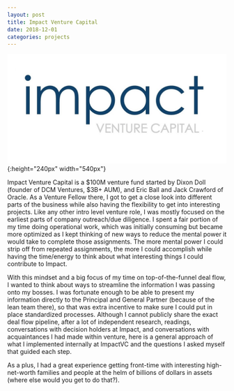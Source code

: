 ```yaml
---
layout: post
title: Impact Venture Capital
date: 2018-12-01
categories: projects
---
```

![](/assets/images/impact_venture_logo.jpg){:height="240px" width="540px"}

Impact Venture Capital is a $100M venture fund started by Dixon Doll (founder of DCM Ventures, $3B+ AUM), and Eric Ball and Jack Crawford of Oracle. As a Venture Fellow there, I got to get a close look into different parts of the business while also having the flexibility to get into interesting projects. Like any other intro level venture role, I was mostly focused on the earliest parts of company outreach/due diligence. I spent a fair portion of my time doing operational work, which was initially consuming but became more optimized as I kept thinking of new ways to reduce the mental power it would take to complete those assignments. The more mental power I could strip off from repeated assignments, the more I could accomplish while having the time/energy to think about what interesting things I could contribute to Impact.

With this mindset and a big focus of my time on top-of-the-funnel deal flow, I wanted to think about ways to streamline the information I was passing onto my bosses. I was fortunate enough to be able to present my information directly to the Principal and General Partner (because of the lean team there), so that was extra incentive to make sure I could put in place standardized processes. Although I cannot publicly share the exact deal flow pipeline, after a lot of independent research, readings, conversations with decision holders at Impact, and conversations with acquaintances I had made within venture, here is a general approach of what I implemented internally at ImpactVC and the questions I asked myself that guided each step.






As a plus, I had a great experience getting front-time with interesting high-net-worth families and people at the helm of billions of dollars in assets (where else would you get to do that?).
